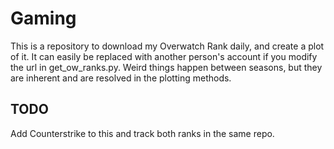 # Gaming
This is a repository to download my Overwatch Rank daily, and create a plot of it. It can easily be replaced with another person's account if you modify the url in get_ow_ranks.py. Weird things happen between seasons, but they are inherent and are resolved in the plotting methods.

## TODO
Add Counterstrike to this and track both ranks in the same repo.
